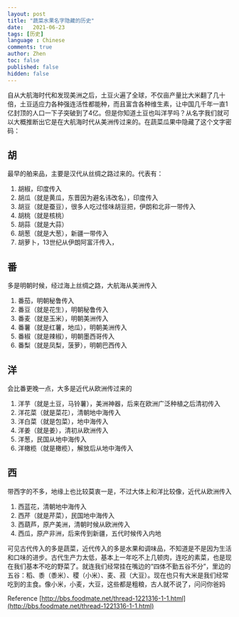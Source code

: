 ```yaml
---
layout: post
title: "蔬菜水果名字隐藏的历史"
date:   2021-06-23
tags: [历史]
language : Chinese
comments: true
author: Zhen
toc: false
published: false
hidden: false
---
```

自从大航海时代和发现美洲之后，土豆火遍了全球，不仅亩产量比大米翻了几十倍，土豆适应力各种强连活性都能种，而且富含各种维生素，让中国几千年一直1亿封顶的人口一下子突破到了4亿。但是你知道土豆也叫洋芋吗？从名字我们就可以大概推断出它是在大航海时代从美洲传过来的。在蔬菜瓜果中隐藏了这个文字密码：

## 胡
最早的舶来品，主要是汉代从丝绸之路过来的。代表有：

 1. 胡椒，印度传入
 2. 胡瓜（就是黄瓜，东晋因为避名讳改名），印度传入
 3. 胡豆（就是蚕豆），很多人吃过怪味胡豆把，伊朗和北非一带传入
 4. 胡桃（就是核桃）
 5. 胡蒜（就是大蒜）
 6. 胡葱（就是大葱），新疆一带传入
 7. 胡萝卜，13世纪从伊朗阿富汗传入，

## 番
多是明朝时候，经过海上丝绸之路，大航海从美洲传入

 1. 番茄，明朝秘鲁传入
 2. 番豆（就是花生），明朝秘鲁传入
 3. 番麦（就是玉米），明朝美洲传入
 4. 番薯（就是红薯，地瓜），明朝美洲传入
 5. 番椒（就是辣椒），明朝墨西哥传入
 6. 番梨（就是凤梨，菠萝），明朝巴西传入

## 洋
会比番更晚一点，大多是近代从欧洲传过来的

 1. 洋芋（就是土豆，马铃薯），美洲神器，后来在欧洲广泛种植之后清初传入
 2. 洋花菜（就是菜花），清朝地中海传入
 3. 洋白菜（就是包菜），地中海传入
 4. 洋姜（就是姜），清初从欧洲传入
 5. 洋葱，民国从地中海传入
 6. 洋橄榄（就是橄榄），解放后从地中海传入

## 西
带西字的不多，地缘上也比较莫衷一是，不过大体上和洋比较像，近代从欧洲传入

 1. 西蓝花，清朝地中海传入
 2. 西芹（就是芹菜），民国地中海传入
 3. 西葫芦，原产美洲，清朝时候从欧洲传入
 4. 西瓜，原产非洲，后来传到新疆，五代时候传入内地

可见古代传入的多是蔬菜，近代传入的多是水果和调味品，不知道是不是因为生活和口味的进步。古代生产力太低，基本上一年吃不上几顿肉，连吃的素菜，也是现在我们基本不吃的野菜了。就连我们经常挂在嘴边的“四体不勤五谷不分”，里边的五谷：稻、黍（黍米）、稷（小米）、麦、菽（大豆）。现在也只有大米是我们经常吃到的主食。像小米，小麦，大豆，这些都是粗粮，古人就不说了，问问你爸妈


  


Reference
[http://bbs.foodmate.net/thread-1221316-1-1.html](http://bbs.foodmate.net/thread-1221316-1-1.html)
<!--stackedit_data:
eyJoaXN0b3J5IjpbNzg3MTg4ODAsLTE5MjIyNjc4MDksLTkyNz
k1Mjk1MV19
-->